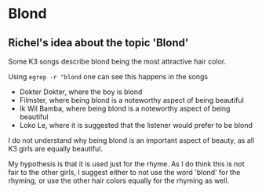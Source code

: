 # Blond

## Richel's idea about the topic 'Blond'

Some K3 songs describe blond being the most attractive hair color.

Using `egrep -r "blond` one can see this happens in the songs
 * Dokter Dokter, where the boy is blond
 * Filmster, where being blond is a noteworthy aspect of being beautiful
 * Ik Wil Bamba, where being blond is a noteworthy aspect of being beautiful
 * Loko Le, where it is suggested that the listener would prefer to be blond

I do not understand why being blond is an important aspect of beauty, as all K3 girls are equally beautiful. 

My hypothesis is that it is used just for the rhyme. As I do think this is not fair to the other
girls, I suggest either to not use the word 'blond' for the rhyming, or use the other hair
colors equally for the rhyming as well.